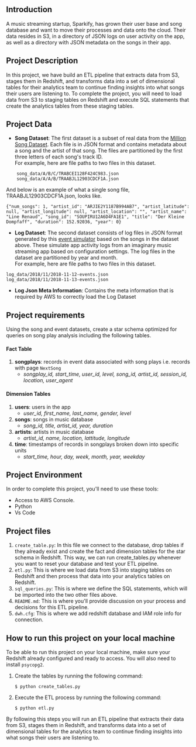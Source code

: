 ## Introduction
A music streaming startup, Sparkify, has grown their user base and song database and want to move their processes and data onto the cloud. Their data resides in S3, in a directory of JSON logs on user activity on the app, as well as a directory with JSON metadata on the songs in their app.

## Project Description
In this project, we have build an ETL pipeline that extracts data from S3, stages them in Redshift, and transforms data into a set of dimensional tables for their analytics team to continue finding insights into what songs their users are listening to. To complete the project, you will need to load data from S3 to staging tables on Redshift and execute SQL statements that create the analytics tables from these staging tables.
  
## Project Data

* **Song Dataset**: The first dataset is a subset of real data from the [Million Song Dataset](http://millionsongdataset.com/). Each file is in JSON format and contains metadata about a song and the artist of that song. The files are partitioned by the first three letters of each song's track ID. <br>For example, here are file paths to two files in this dataset.
  
```
    song_data/A/B/C/TRABCEI128F424C983.json
    song_data/A/A/B/TRAABJL12903CDCF1A.json
```

And below is an example of what a single song file, TRAABJL12903CDCF1A.json, looks like.

```
{"num_songs": 1, "artist_id": "ARJIE2Y1187B994AB7", "artist_latitude": null, "artist_longitude": null, "artist_location": "", "artist_name": "Line Renaud", "song_id": "SOUPIRU12A6D4FA1E1", "title": "Der Kleine Dompfaff", "duration": 152.92036, "year": 0}
```

*  **Log Dataset**: The second dataset consists of log files in JSON format generated by this [event simulator](https://github.com/Interana/eventsim) based on the songs in the dataset above. These simulate app activity logs from an imaginary music streaming app based on configuration settings.
The log files in the dataset are partitioned by year and month. <br>For example, here are file paths to two files in this dataset.

```
log_data/2018/11/2018-11-12-events.json
log_data/2018/11/2018-11-13-events.json
```

*  **Log Json Meta Information**: Contains the meta information that is required by AWS to correctly load the Log Dataset

## Project requirements
Using the song and event datasets, create a star schema optimized for queries on song play analysis including the following tables.
#### Fact Table
1. **songplays**: records in event data associated with song plays i.e. records with page `NextSong`
     * *songplay_id, start_time, user_id, level, song_id, artist_id, session_id, location, user_agent*
#### Dimension Tables
1. **users**: users in the app
     * *user_id, first_name, last_name, gender, level*
2. **songs**: songs in music database
    * *song_id, title, artist_id, year, duration*
3. **artists**: artists in music database
    * *artist_id, name, location, lattitude, longitude*
4. **time**: timestamps of records in songplays broken down into specific units
    * *start_time, hour, day, week, month, year, weekday*

## Project Environment
In order to complete this project, you'll need to use these tools:
* Access to AWS Console.
* Python
* Vs Code

## Project files
1. `create_table.py`: In this file we connect to the database, drop tables if they already exist and create the fact and dimension tables for the star schema in Redshift. This way, we can run create_tables.py whenever you want to reset your database and test your ETL pipeline.
2. `etl.py`: This is where we load data from S3 into staging tables on Redshift and then process that data into your analytics tables on Redshift.
3. `sql_queries.py`: This is where we define the SQL statements, which will be imported into the two other files above.
4. `README.md`: This is where you'll provide discussion on your process and decisions for this ETL pipeline.
5. `dwh.cfg`: This is where we add redshift database and IAM role info for connection.

## How to run this project on your local machine
To be able to run this project on your local machine, make sure your Redshift already configured and ready to access. You will also need to install `psycopg2`.

1. Create the tables by running the following command:
   ```
   $ python create_tables.py
   ```
2. Execute the ETL process by running the following command:
   ```
   $ python etl.py
   ```
By following this steps you will run an ETL pipeline that extracts their data from S3, stages them in Redshift, and transforms data into a set of dimensional tables for the analytics team to continue finding insights into what songs their users are listening to.

